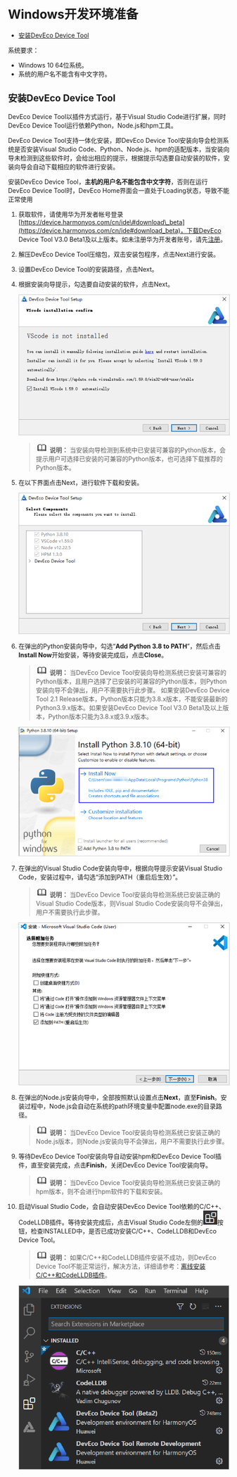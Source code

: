 # Windows开发环境准备<a name="ZH-CN_TOPIC_0000001216018805"></a>

-   [安装DevEco Device Tool](#zh-cn_topic_0000001058091994_section10761564496)

系统要求：

-   Windows 10 64位系统。
-   系统的用户名不能含有中文字符。

## 安装DevEco Device Tool<a name="zh-cn_topic_0000001058091994_section10761564496"></a>

DevEco Device Tool以插件方式运行，基于Visual Studio Code进行扩展，同时DevEco Device Tool运行依赖Python，Node.js和hpm工具。

DevEco Device Tool支持一体化安装，即DevEco Device Tool安装向导会检测系统是否安装Visual Studio Code、Python、Node.js、hpm的适配版本，当安装向导未检测到这些软件时，会给出相应的提示，根据提示勾选要自动安装的软件，安装向导会自动下载相应的软件进行安装。

安装DevEco Device Tool，**主机的用户名不能包含中文字符**，否则在运行DevEco Device Tool时，DevEco Home界面会一直处于Loading状态，导致不能正常使用

1.  获取软件，请使用华为开发者帐号登录[https://device.harmonyos.com/cn/ide\#download\_beta](https://device.harmonyos.com/cn/ide#download_beta)，下载DevEco Device Tool V3.0 Beta1及以上版本。如未注册华为开发者账号，请先[注册](https://developer.huawei.com/consumer/cn/doc/start/registration-and-verification-0000001053628148)。
2.  解压DevEco Device Tool压缩包，双击安装包程序，点击Next进行安装。
3.  设置DevEco Device Tool的安装路径，点击Next。
4.  根据安装向导提示，勾选要自动安装的软件，点击Next。

    ![](figures/Snap28.png)

    >![](../public_sys-resources/icon-note.gif) **说明：** 
    >当安装向导检测到系统中已安装可兼容的Python版本，会提示用户可选择已安装的可兼容的Python版本，也可选择下载推荐的Python版本。

5.  在以下界面点击Next，进行软件下载和安装。

    ![](figures/Snap8.png)

6.  在弹出的Python安装向导中，勾选“**Add Python 3.8 to PATH**”，然后点击**Install Now**开始安装，等待安装完成后，点击**Close**。

    >![](../public_sys-resources/icon-note.gif) **说明：** 
    >当DevEco Device Tool安装向导检测系统已安装可兼容的Python版本，且用户选择了已安装的可兼容的Python版本，则Python安装向导不会弹出，用户不需要执行此步骤。
    >如果安装DevEco Device Tool 2.1 Release版本，Python版本只能为3.8.x版本，不能安装最新的Python3.9.x版本。如果安装DevEco Device Tool V3.0 Beta1及以上版本，Python版本只能为3.8.x或3.9.x版本。

    ![](figures/Snap34.png)

7.  在弹出的Visual Studio Code安装向导中，根据向导提示安装Visual Studio Code，安装过程中，请勾选“添加到PATH（重启后生效）”。

    >![](../public_sys-resources/icon-note.gif) **说明：** 
    >当DevEco Device Tool安装向导检测系统已安装正确的Visual Studio Code版本，则Visual Studio Code安装向导不会弹出，用户不需要执行此步骤。

    ![](figures/Snap33.png)

8.  在弹出的Node.js安装向导中，全部按照默认设置点击**Next**，直至**Finish**。安装过程中，Node.js会自动在系统的path环境变量中配置node.exe的目录路径。

    >![](../public_sys-resources/icon-note.gif) **说明：** 
    >当DevEco Device Tool安装向导检测系统已安装正确的Node.js版本，则Node.js安装向导不会弹出，用户不需要执行此步骤。

9.  等待DevEco Device Tool安装向导自动安装hpm和DevEco Device Tool插件，直至安装完成，点击**Finish**，关闭DevEco Device Tool安装向导。

    >![](../public_sys-resources/icon-note.gif) **说明：** 
    >当DevEco Device Tool安装向导检测系统已安装正确的hpm版本，则不会进行hpm软件的下载和安装。

10. 启动Visual Studio Code，会自动安装DevEco Device Tool依赖的C/C++、CodeLLDB插件。等待安装完成后，点击Visual Studio Code左侧的![](figures/button.png)按钮，检查INSTALLED中，是否已成功安装C/C++、CodeLLDB和DevEco Device Tool。

    >![](../public_sys-resources/icon-note.gif) **说明：** 
    >如果C/C++和CodeLLDB插件安装不成功，则DevEco Device Tool不能正常运行，解决方法，详细请参考：[离线安装C/C++和CodeLLDB插件](https://device.harmonyos.com/cn/docs/ide/user-guides/offline_plugin_install-0000001074376846)。

    ![](figures/deveco-device-tool-install-sucessful.png)


